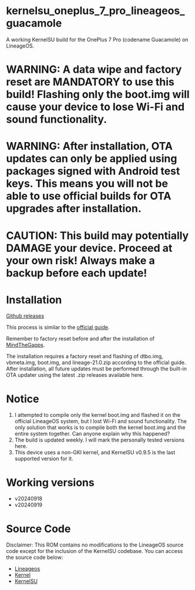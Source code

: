 # kernelsu_oneplus_7_pro_lineageos_guacamole
A working KernelSU build for the OnePlus 7 Pro (codename Guacamole) on LineageOS.


# WARNING: A data wipe and factory reset are MANDATORY to use this build! Flashing only the boot.img will cause your device to lose Wi-Fi and sound functionality.

# WARNING: After installation, OTA updates can only be applied using packages signed with Android test keys. This means you will not be able to use official builds for OTA upgrades after installation.

# CAUTION: This build may potentially DAMAGE your device. Proceed at your own risk! Always make a backup before each update!

# Installation

[Github releases](https://github.com/surfaceocean/kernelsu_oneplus_7_pro_lineageos_guacamole/releases)

This process is similar to the [official guide](https://wiki.lineageos.org/devices/guacamole/install/).

Remember to factory reset before and after the installation of [MindTheGapps](https://wiki.lineageos.org/gapps/).

The installation requires a factory reset and flashing of dtbo.img, vbmeta.img, boot.img, and lineage-21.0.zip according to the official guide. After installation, all future updates must be performed through the built-in OTA updater using the latest .zip releases available here.


# Notice
1. I attempted to compile only the kernel boot.img and flashed it on the official LineageOS system, but I lost Wi-Fi and sound functionality. The only solution that works is to compile both the kernel boot.img and the entire system together. Can anyone explain why this happened?
2. The build is updated weekly. I will mark the personally tested versions here.
3. This device uses a non-GKI kernel, and KernelSU v0.9.5 is the last supported version for it.

# Working versions
- v20240918
- v20240919

# Source Code

Disclaimer: This ROM contains no modifications to the LineageOS source code except for the inclusion of the KernelSU codebase. You can access the source code below:

- [Lineageos](https://github.com/LineageOS/android)
- [Kernel](https://github.com/LineageOS/android_kernel_oneplus_sm8150)
- [KernelSU](https://github.com/tiann/KernelSU)
